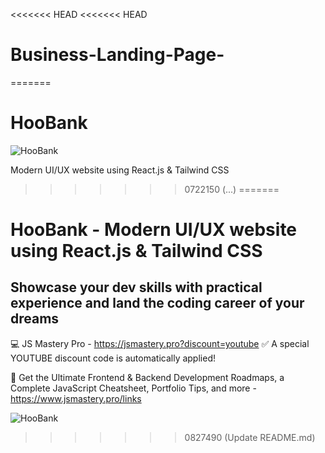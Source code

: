 <<<<<<< HEAD
<<<<<<< HEAD
# Business-Landing-Page-
=======
# HooBank

![HooBank](https://i.ibb.co/BK1Hn0x/Screenshot-2022-08-08-at-4-05-48-PM.png)

Modern UI/UX website using React.js & Tailwind CSS
>>>>>>> 0722150 (...)
=======
# HooBank - Modern UI/UX website using React.js & Tailwind CSS

## Showcase your dev skills with practical experience and land the coding career of your dreams
💻 JS Mastery Pro - https://jsmastery.pro?discount=youtube
✅ A special YOUTUBE discount code is automatically applied!

📙 Get the Ultimate Frontend & Backend Development Roadmaps, a Complete JavaScript Cheatsheet, Portfolio Tips, and more - https://www.jsmastery.pro/links

![HooBank](https://i.ibb.co/BK1Hn0x/Screenshot-2022-08-08-at-4-05-48-PM.png)
>>>>>>> 0827490 (Update README.md)
